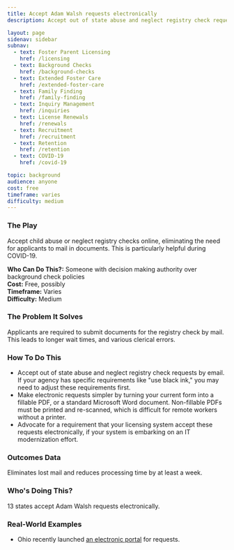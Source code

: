 ```yaml
---
title: Accept Adam Walsh requests electronically
description: Accept out of state abuse and neglect registry check requests via email or an online portal

layout: page
sidenav: sidebar
subnav:
  - text: Foster Parent Licensing
    href: /licensing
  - text: Background Checks
    href: /background-checks
  - text: Extended Foster Care
    href: /extended-foster-care
  - text: Family Finding
    href: /family-finding
  - text: Inquiry Management
    href: /inquiries
  - text: License Renewals
    href: /renewals
  - text: Recruitment
    href: /recruitment
  - text: Retention
    href: /retention
  - text: COVID-19
    href: /covid-19

topic: background
audience: anyone
cost: free
timeframe: varies
difficulty: medium
---
```



### The Play

Accept child abuse or neglect registry checks online, eliminating the need for applicants to mail in documents. This is particularly helpful during COVID-19.

**Who Can Do This?:**
Someone with decision making authority over background check policies<br />
**Cost:**
Free, possibly<br />
**Timeframe:**
Varies<br />
**Difficulty:**
Medium<br />

### The Problem It Solves

Applicants are required to submit documents for the registry check by mail. This leads to longer wait times, and various clerical errors. 

### How To Do This

* Accept out of state abuse and neglect registry check requests by email. If your agency has specific requirements like "use black ink," you may need to adjust these requirements first.
* Make electronic requests simpler by turning your current form into a fillable PDF, or a standard Microsoft Word document. Non-fillable PDFs must be printed and re-scanned, which is difficult for remote workers without a printer.
* Advocate for a requirement that your licensing system accept these requests electronically, if your system is embarking on an IT modernization effort.


### Outcomes Data

Eliminates lost mail and reduces processing time by at least a week.

### Who's Doing This?

13 states accept Adam Walsh requests electronically. 

### Real-World Examples

* Ohio recently launched [an electronic portal](https://jfs.ohio.gov/ocf/childprotectiveservices.stm) for requests.
